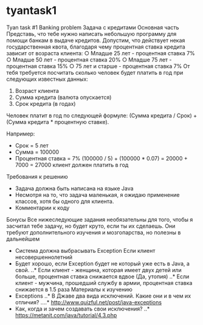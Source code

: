 # tyantask1
Tyan task #1 Banking problem
Задача с кредитами
Основная часть
Представь, что тебе нужно написать небольшую программу для помощи банкам в выдаче кредитов. Допустим, что действует некая государственная квота, благодаря чему процентная ставка кредита зависит от возраста клиента:
○	Младше 25 лет - процентная ставка 7%
○	Младше 50 лет - процентная ставка 20%
○	Младше 75 лет - процентная ставка 15%
○	75 лет и старше - процентная ставка 7%
От тебя требуется посчитать сколько человек будет платить в год при следующих известных данных:
1.	Возраст клиента
2.	Сумма кредита (валюта опускается)
3.	Срок кредита (в годах)

Человек платит в год по следующей формуле: (Сумма кредита / Срок) + (Сумма кредита * процентную ставке).
	
Например:
*	Срок = 5 лет
*	Сумма = 100000
*	Процентная ставка = 7%
(100000 / 5) + (100000 * 0.07) = 20000 + 7000 = 27000 клиент должен платить в год

Требования к решению
* Задача должна быть написана на языке Java
*	Несмотря на то, что задача маленькая, я ожидаю применение классов, хотя бы одного для клиента.
*	Комментарии к коду

Бонусы
Все нижеследующие задания необязательны для того, чтобы я засчитал тебе задачу, но будет круто, если ты их сделаешь. Они требуют дополнительного изучения и мозгопарства, но полезны в дальнейшем
*	Система должна выбрасывать Exception Если клиент несовершеннолетний
*	Будет хорошо, если Exception будет не который уже есть в Java, а свой.
..*	Если клиент - женщина, которая имеет двух детей или больше, процентная ставка снижается вдвое (Да, утопия)
..*	Если клиент - мужчина, прошедший службу в армии, процентная ставка снижается в 1.5 раза
Материалы к изучению
*	Exceptions
..*	В Джаве два вида исключений. Какие они и в чем их отличия?
....*	http://www.quizful.net/post/java-exceptions
*	Как, когда и зачем создавать свои исключения?
..*	https://metanit.com/java/tutorial/4.3.php

